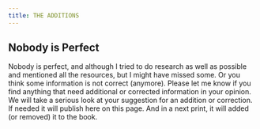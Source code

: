 ```yaml
---
title: THE ADDITIONS
---
```


## Nobody is Perfect

Nobody is perfect, and although I tried to do research as well as possible and mentioned all the resources, but I might have missed some. Or you think some information is not correct (anymore). Please let me know if you find anything that need additional or corrected information in your opinion. We will take a serious look at your suggestion for an addition or correction. If needed it will publish here on this page. And in a next print, it will added (or removed) it to the book.
